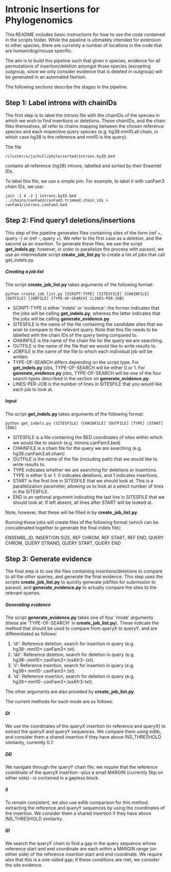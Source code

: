 # Intronic Insertions for Phylogenomics

This README includes basic instructions for how to use the code contained in the scripts folder. While the pipeline is ultimately intended for extension to other species, there are currently a number of locations in the code that are human/dog/mouse specific. 

The aim is to build this pipeline such that given n species, evidence for all permutations of insertion/deletion amongst those species (excepting outgroup, since we only consider evidence that is deleted in outgroup) will be generated in an automated fashion.

The following sections describe the stages in the pipeline. 

## Step 1: Label introns with chainIDs

The first step is to label the introns file with the chainIDs of the species in which we wish to find insertions or deletions. These chainIDs, and the chain files themselves, all refer to chains mapping between the chosen reference species and each respective query species (e.g. hg38.mm10.all.chain, in which case hg38 is the reference and mm10 is the query). 

The file 
```
/cluster/u/jschull/phylo/sorted/introns.byID.bed
```
contains all reference (hg38) introns, labelled and sorted by their Ensembl IDs.

To label this file, we use a simple join. For example, to label it with canFam3 chain IDs, we use:

```
join -1 4 -2 1 introns.byID.bed ../chains/canFam3/canFam3.trimmed.chain_ids > canFam3/introns.canFam3.bed
```

## Step 2: Find query1 deletions/insertions

This step of the pipeline generates files containing sites of the form (ref +, query -) or (ref -, query +). We refer to the first case as a *deletion*, and the second as an *insertion*. To generate these files, we use the script **get_indels.py**; however, in order to parallelize the process with parasol, we use an intermediate script **create_job_list.py** to create a list of jobs that call get_indels.py.

##### Creating a job list

The script **create_job_list.py** takes arguments of the following format:
```
python create_job_list.py [SCRIPT-TYPE] [SITESFILE] [CHAINFILE] [OUTFILE] [JOBFILE] [TYPE-OF-SEARCH] [LINES-PER-JOB]
```
- SCRIPT-TYPE is either 'indels' or 'evidence': the former indicates that the jobs will be calling **get_indels.py**, whereas the latter indicates that the jobs will be calling **generate_evidence.py**. 
- SITESFILE is the name of the file containing the candidate sites that we wish to compare to the relevant query. Note that this file needs to be labelled with the chain IDs of the query being compared to. 
- CHAINFILE is the name of the chain file for the query we are searching.
- OUTFILE is the name of the file that we would like to write results to.
- JOBFILE is the name of the file to which each individual job will be written. 
- TYPE-OF-SEARCH differs depending on the script type. For **get_indels.py** jobs, TYPE-OF-SEARCH will be either 0 or 1. For **generate_evidence.py** jobs, TYPE-OF-SEARCH will be one of the four search types described in the section on **generate_evidence.py**.
- LINES-PER-JOB is the number of lines in SITESFILE that you would like each job to look at. 

##### Input 

The script **get_indels.py** takes arguments of the following format:
```
python get_indels.py [SITESFILE] [CHAINFILE] [OUTFILE] [TYPE] [START] [END]
```
- SITESFILE is a file containing the BED coordinates of sites within which we would like to search (e.g. introns.canFam3.bed)
- CHAINFILE is a chain file for the query we are searching (e.g. hg38.canFam3.all.chain)
- OUTFILE is the name of the file (including path) that we would like to write results to.
- TYPE indicates whether we are searching for deletions or insertions. TYPE is either 0 or 1: 0 indicates deletions, and 1 indicates insertions.
- START is the first line in SITESFILE that we should look at. This is a parallelization parameter, allowing us to look at a select number of lines in the SITESFILE.
- END is an optional argument indicating the last line in SITESFILE that we should look at. If left absent, all lines after START will be looked at.

Note, however, that these will be filled in by **create_job_list.py**.

Running these jobs will create files of the following format (which can be concatenated together to generate the final indels file):

ENSEMBL_ID, INSERTION SIZE, REF CHROM, REF START, REF END, QUERY CHROM, QUERY STRAND, QUERY START, QUERY END


## Step 3: Generate evidence

The final step is to use the files containing insertions/deletions to compare to all the *other* queries, and generate the final evidence. This step uses the scripts **create_job_list.py** to quickly generate jobfiles for submission to parasol, and **generate_evidence.py** to actually compare the sites to the relevant queries.

##### Generating evidence

The script **generate_evidence.py** takes one of four 'mode' arguments (these are 'TYPE-OF-SEARCH' in **create_job_list.py**). These indicate the method that should be used to compare from queryX to queryY, and are differentiated as follows:

1. 'di': Reference deletion, search for insertion in query (e.g. hg38-.mm10+.canFam3+.txt).
2. 'dd': Reference deletion, search for deletion in query (e.g. hg38-.mm10+.canFam3+.loxAfr3-.txt).
3. 'ii': Reference insertion, search for insertion in query (e.g. hg38+.mm10-.canFam3+.txt).
4. 'id': Reference insertion, search for deletion in query (e.g. hg38+.mm10-.canFam3+.loxAfr3-txt).

The other arguments are also provided by **create_job_list.py**.

The current methods for each mode are as follows:

##### DI

We use the coordinates of the queryX insertion (in reference and queryX) to extract the queryX and queryY sequences. We compare them using edlib, and consider them a shared insertion if they have above INS_THRESHOLD similarity, currently 0.7.

##### DD

We navigate through the queryY chain file; we require that the reference coordinate of the queryX insertion--plus a small MARGIN (currently 5bp on either side)--is contained in a gapless block.

##### II

To remain consistent, we also use edlib comparison for this method, extracting the reference and queryY sequences by using the coordinates of the insertion. We consider them a shared insertion if they have above INS_THRESHOLD similarity.

##### ID

We search the queryY chain to find a gap in the query sequence whose reference start and end coordinate are each within a MARGIN range (on either side) of the reference *insertion* start and end coordinate. We require also that this is a one-sided gap; if these conditions are met, we consider the site evidence. 


